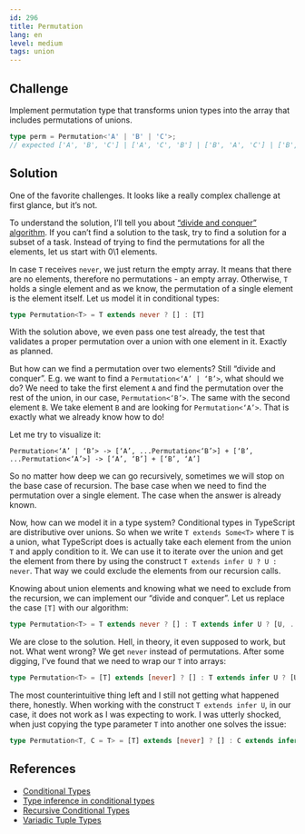 ```yaml
---
id: 296
title: Permutation
lang: en
level: medium
tags: union
---
```


## Challenge

Implement permutation type that transforms union types into the array that includes permutations of unions.

```typescript
type perm = Permutation<'A' | 'B' | 'C'>;
// expected ['A', 'B', 'C'] | ['A', 'C', 'B'] | ['B', 'A', 'C'] | ['B', 'C', 'A'] | ['C', 'A', 'B'] | ['C', 'B', 'A']
```

## Solution

One of the favorite challenges.
It looks like a really complex challenge at first glance, but it’s not.

To understand the solution, I’ll tell you about [“divide and conquer” algorithm](https://en.wikipedia.org/wiki/Divide-and-conquer_algorithm).
If you can’t find a solution to the task, try to find a solution for a subset of a task.
Instead of trying to find the permutations for all the elements, let us start with 0\1 elements.

In case `T` receives `never`, we just return the empty array.
It means that there are no elements, therefore no permutations - an empty array.
Otherwise, `T` holds a single element and as we know, the permutation of a single element is the element itself.
Let us model it in conditional types:

```typescript
type Permutation<T> = T extends never ? [] : [T]
```

With the solution above, we even pass one test already, the test that validates a proper permutation over a union with one element in it.
Exactly as planned.

But how can we find a permutation over two elements?
Still “divide and conquer”.
E.g. we want to find a `Permutation<‘A’ | ‘B’>`, what should we do?
We need to take the first element `A` and find the permutation over the rest of the union, in our case, `Permutation<‘B’>`.
The same with the second element `B`.
We take element `B` and are looking for `Permutation<‘A’>`.
That is exactly what we already know how to do!

Let me try to visualize it:

```text
Permutation<‘A’ | ‘B’> -> [‘A’, ...Permutation<‘B’>] + [‘B’, ...Permutation<‘A’>] -> [‘A’, ‘B’] + [‘B’, ‘A’]
```

So no matter how deep we can go recursively, sometimes we will stop on the base case of recursion.
The base case when we need to find the permutation over a single element.
The case when the answer is already known.

Now, how can we model it in a type system?
Conditional types in TypeScript are distributive over unions.
So when we write `T extends Some<T>` where `T` is a union, what TypeScript does is actually take each element from the union `T` and apply condition to it.
We can use it to iterate over the union and get the element from there by using the construct `T extends infer U ? U : never`.
That way we could exclude the elements from our recursion calls.

Knowing about union elements and knowing what we need to exclude from the recursion, we can implement our “divide and conquer”.
Let us replace the case `[T]` with our algorithm:

```typescript
type Permutation<T> = T extends never ? [] : T extends infer U ? [U, ...Permutation<Exclude<T, U>>] : []
```

We are close to the solution.
Hell, in theory, it even supposed to work, but not.
What went wrong?
We get `never` instead of permutations.
After some digging, I’ve found that we need to wrap our `T` into arrays:

```typescript
type Permutation<T> = [T] extends [never] ? [] : T extends infer U ? [U, ...Permutation<Exclude<T, U>>] : []
```

The most counterintuitive thing left and I still not getting what happened there, honestly.
When working with the construct `T extends infer U`, in our case, it does not work as I was expecting to work.
I was utterly shocked, when just copying the type parameter `T` into another one solves the issue:

```typescript
type Permutation<T, C = T> = [T] extends [never] ? [] : C extends infer U ? [U, ...Permutation<Exclude<T, U>>] : []
```

## References

- [Conditional Types](https://www.typescriptlang.org/docs/handbook/advanced-types.html#conditional-types)
- [Type inference in conditional types](https://www.typescriptlang.org/docs/handbook/advanced-types.html#type-inference-in-conditional-types)
- [Recursive Conditional Types](https://www.typescriptlang.org/docs/handbook/release-notes/typescript-4-1.html#recursive-conditional-types)
- [Variadic Tuple Types](https://www.typescriptlang.org/docs/handbook/release-notes/typescript-4-0.html#variadic-tuple-types)
